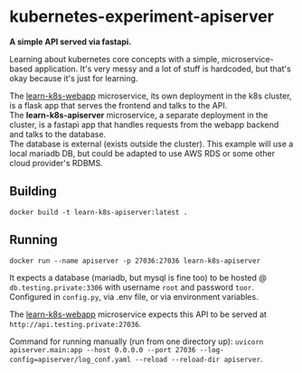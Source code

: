 # kubernetes-experiment-apiserver

**A simple API served via fastapi.**

Learning about kubernetes core concepts with a simple, microservice-based application. It's very messy and a lot of stuff is hardcoded, but that's okay because it's just for learning.

The [learn-k8s-webapp](https://github.com/kotae4/learn-k8s-webapp) microservice, its own deployment in the k8s cluster, is a flask app that serves the frontend and talks to the API.<br>
The **learn-k8s-apiserver** microservice, a separate deployment in the cluster, is a fastapi app that handles requests from the webapp backend and talks to the database.<br>
The database is external (exists outside the cluster). This example will use a local mariadb DB, but could be adapted to use AWS RDS or some other cloud provider's RDBMS.<br>

## Building

`docker build -t learn-k8s-apiserver:latest .`

## Running

`docker run --name apiserver -p 27036:27036 learn-k8s-apiserver`

It expects a database (mariadb, but mysql is fine too) to be hosted @ `db.testing.private:3306` with username `root` and password `toor`. Configured in `config.py`, via .env file, or via environment variables.

The [learn-k8s-webapp](https://github.com/kotae4/learn-k8s-webapp) microservice expects this API to be served at `http://api.testing.private:27036`.

Command for running manually (run from one directory up):
`uvicorn apiserver.main:app --host 0.0.0.0 --port 27036 --log-config=apiserver/log_conf.yaml --reload --reload-dir apiserver`.